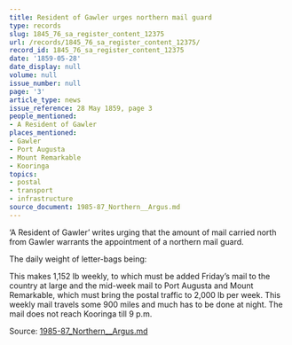 ```yaml
---
title: Resident of Gawler urges northern mail guard
type: records
slug: 1845_76_sa_register_content_12375
url: /records/1845_76_sa_register_content_12375/
record_id: 1845_76_sa_register_content_12375
date: '1859-05-28'
date_display: null
volume: null
issue_number: null
page: '3'
article_type: news
issue_reference: 28 May 1859, page 3
people_mentioned:
- A Resident of Gawler
places_mentioned:
- Gawler
- Port Augusta
- Mount Remarkable
- Kooringa
topics:
- postal
- transport
- infrastructure
source_document: 1985-87_Northern__Argus.md
---
```


‘A Resident of Gawler’ writes urging that the amount of mail carried north from Gawler warrants the appointment of a northern mail guard.

The daily weight of letter-bags being:

This makes 1,152 lb weekly, to which must be added Friday’s mail to the country at large and the mid-week mail to Port Augusta and Mount Remarkable, which must bring the postal traffic to 2,000 lb per week.  This weekly mail travels some 900 miles and much has to be done at night.  The mail does not reach Kooringa till 9 p.m.

Source: [1985-87_Northern__Argus.md](/downloads/markdown/1985-87_Northern__Argus.md)
